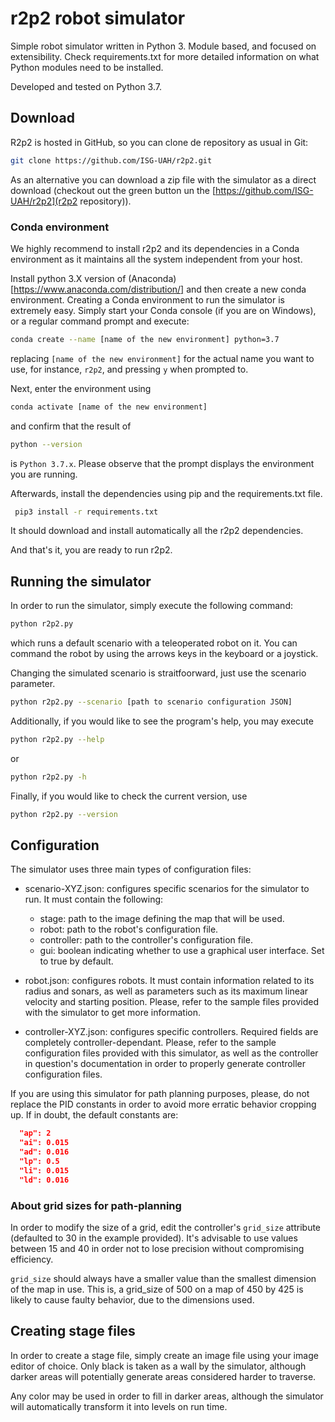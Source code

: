 # r2p2 robot simulator

Simple robot simulator written in Python 3.
Module based, and focused on extensibility.
Check requirements.txt for more detailed information on what Python modules need to be installed.

Developed and tested on Python 3.7.

## Download

R2p2 is hosted in GitHub, so you can clone de repository as usual in Git:

```Bash
git clone https://github.com/ISG-UAH/r2p2.git
```
As an alternative you can download a zip file with the simulator as a direct download (checkout out the green button un the [https://github.com/ISG-UAH/r2p2](r2p2 repository)).

### Conda environment

We highly recommend to install r2p2 and its dependencies in a Conda environment as it maintains all the system independent from your host.

Install python 3.X version of (Anaconda)[https://www.anaconda.com/distribution/] and then create a new conda environment.  Creating a Conda environment to run the simulator is extremely easy. Simply start your Conda console (if you are on Windows), or a regular command prompt and execute:

```Bash
conda create --name [name of the new environment] python=3.7
```

replacing `[name of the new environment]` for the actual name you want to use, for instance, `r2p2`, and pressing `y` when prompted to.

Next, enter the environment using
```Bash
conda activate [name of the new environment]
```
and confirm that the result of 
```Bash
python --version
```
is `Python 3.7.x`. Please observe that the prompt displays the environment you are running.

Afterwards, install the dependencies using pip and the requirements.txt file.

```Bash
 pip3 install -r requirements.txt
```
It should download and install automatically all the r2p2 dependencies.

And that's it, you are ready to run r2p2.


## Running the simulator

In order to run the simulator, simply execute the following command:

```Bash
python r2p2.py
```

which runs a default scenario with a teleoperated robot on it. You can command 
the robot by using the arrows keys in the keyboard or a joystick.

Changing the simulated scenario is straitfoorward, just use the scenario parameter.

```Bash
python r2p2.py --scenario [path to scenario configuration JSON]
```

Additionally, if you would like to see the program's help, you may execute

```Bash
python r2p2.py --help
```
or

```Bash
python r2p2.py -h
```

Finally, if you would like to check the current version, use
```Bash
python r2p2.py --version
```

## Configuration
The simulator uses three main types of configuration files:
 
 - scenario-XYZ.json:  configures specific scenarios for the simulator to run. It must contain the following:
 
	 -  stage: path to the image defining the map that will be used.
	 - robot: path to the robot's configuration file.
	 - controller: path to the controller's configuration file.
	 - gui: boolean indicating whether to use a graphical user interface. Set to true by default.
 - robot.json:  configures robots. It must contain information related to its radius and sonars, as well as parameters such as its maximum linear velocity and starting position. Please, refer to the sample files provided with the simulator to get more information.
 - controller-XYZ.json:  configures specific controllers. Required fields are completely controller-dependant. Please, refer to the sample configuration files provided with this simulator, as well as the controller in question's documentation in order to properly generate controller configuration files.

If you are using this simulator for path planning purposes, please, do not replace the PID constants in order to avoid more erratic behavior cropping up. If in doubt, the default constants are:
```Json
  "ap": 2
  "ai": 0.015
  "ad": 0.016
  "lp": 0.5
  "li": 0.015
  "ld": 0.016
 ```
 ### About grid sizes for path-planning
 In order to modify the size of a grid, edit the controller's `grid_size` attribute (defaulted to 30 in the example provided). It's advisable to use values between 15 and 40 in order not to lose precision without compromising efficiency.
 
 `grid_size` should always have a smaller value than the smallest dimension of the map in use. This is, a grid_size of 500 on a map of 450 by 425 is likely to cause faulty behavior, due to the dimensions used.

## Creating stage files
In order to create a stage file, simply create an image file using your image editor of choice. Only black is taken as a wall by the simulator, although darker areas will potentially generate areas considered harder to traverse.

Any color may be used in order to fill in darker areas, although the simulator will automatically transform it into levels on run time.
